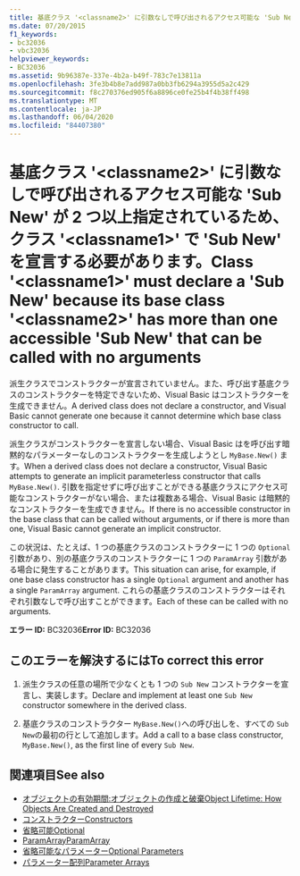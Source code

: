 ```yaml
---
title: 基底クラス '<classname2>' に引数なしで呼び出されるアクセス可能な 'Sub New' が 2 つ以上指定されているため、クラス '<classname1>' で 'Sub New' を宣言する必要があります。
ms.date: 07/20/2015
f1_keywords:
- bc32036
- vbc32036
helpviewer_keywords:
- BC32036
ms.assetid: 9b96387e-337e-4b2a-b49f-783c7e13811a
ms.openlocfilehash: 3fe3b4b8e7add987a0bb3fb6294a3955d5a2c429
ms.sourcegitcommit: f8c270376ed905f6a8896ce0fe25b4f4b38ff498
ms.translationtype: MT
ms.contentlocale: ja-JP
ms.lasthandoff: 06/04/2020
ms.locfileid: "84407380"
---
```

# <a name="class-classname1-must-declare-a-sub-new-because-its-base-class-classname2-has-more-than-one-accessible-sub-new-that-can-be-called-with-no-arguments"></a><span data-ttu-id="54288-102">基底クラス '\<classname2>' に引数なしで呼び出されるアクセス可能な 'Sub New' が 2 つ以上指定されているため、クラス '\<classname1>' で 'Sub New' を宣言する必要があります。</span><span class="sxs-lookup"><span data-stu-id="54288-102">Class '\<classname1>' must declare a 'Sub New' because its base class '\<classname2>' has more than one accessible 'Sub New' that can be called with no arguments</span></span>
<span data-ttu-id="54288-103">派生クラスでコンストラクターが宣言されていません。また、呼び出す基底クラスのコンストラクターを特定できないため、Visual Basic はコンストラクターを生成できません。</span><span class="sxs-lookup"><span data-stu-id="54288-103">A derived class does not declare a constructor, and Visual Basic cannot generate one because it cannot determine which base class constructor to call.</span></span>  
  
 <span data-ttu-id="54288-104">派生クラスがコンストラクターを宣言しない場合、Visual Basic はを呼び出す暗黙的なパラメーターなしのコンストラクターを生成しようとし `MyBase.New()` ます。</span><span class="sxs-lookup"><span data-stu-id="54288-104">When a derived class does not declare a constructor, Visual Basic attempts to generate an implicit parameterless constructor that calls `MyBase.New()`.</span></span> <span data-ttu-id="54288-105">引数を指定せずに呼び出すことができる基底クラスにアクセス可能なコンストラクターがない場合、または複数ある場合、Visual Basic は暗黙的なコンストラクターを生成できません。</span><span class="sxs-lookup"><span data-stu-id="54288-105">If there is no accessible constructor in the base class that can be called without arguments, or if there is more than one, Visual Basic cannot generate an implicit constructor.</span></span>  
  
 <span data-ttu-id="54288-106">この状況は、たとえば、1 つの基底クラスのコンストラクターに 1 つの `Optional` 引数があり、別の基底クラスのコンストラクターに 1 つの `ParamArray` 引数がある場合に発生することがあります。</span><span class="sxs-lookup"><span data-stu-id="54288-106">This situation can arise, for example, if one base class constructor has a single `Optional` argument and another has a single `ParamArray` argument.</span></span> <span data-ttu-id="54288-107">これらの基底クラスのコンストラクターはそれぞれ引数なしで呼び出すことができます。</span><span class="sxs-lookup"><span data-stu-id="54288-107">Each of these can be called with no arguments.</span></span>  
  
 <span data-ttu-id="54288-108">**エラー ID:** BC32036</span><span class="sxs-lookup"><span data-stu-id="54288-108">**Error ID:** BC32036</span></span>  
  
## <a name="to-correct-this-error"></a><span data-ttu-id="54288-109">このエラーを解決するには</span><span class="sxs-lookup"><span data-stu-id="54288-109">To correct this error</span></span>  
  
1. <span data-ttu-id="54288-110">派生クラスの任意の場所で少なくとも 1 つの `Sub New` コンストラクターを宣言し、実装します。</span><span class="sxs-lookup"><span data-stu-id="54288-110">Declare and implement at least one `Sub New` constructor somewhere in the derived class.</span></span>  
  
2. <span data-ttu-id="54288-111">基底クラスのコンストラクター `MyBase.New()`への呼び出しを、すべての `Sub New`の最初の行として追加します。</span><span class="sxs-lookup"><span data-stu-id="54288-111">Add a call to a base class constructor, `MyBase.New()`, as the first line of every `Sub New`.</span></span>  
  
## <a name="see-also"></a><span data-ttu-id="54288-112">関連項目</span><span class="sxs-lookup"><span data-stu-id="54288-112">See also</span></span>

- [<span data-ttu-id="54288-113">オブジェクトの有効期間:オブジェクトの作成と破棄</span><span class="sxs-lookup"><span data-stu-id="54288-113">Object Lifetime: How Objects Are Created and Destroyed</span></span>](../programming-guide/language-features/objects-and-classes/object-lifetime-how-objects-are-created-and-destroyed.md)
- [<span data-ttu-id="54288-114">コンストラクター</span><span class="sxs-lookup"><span data-stu-id="54288-114">Constructors</span></span>](../programming-guide/concepts/object-oriented-programming.md#constructors)
- [<span data-ttu-id="54288-115">省略可能</span><span class="sxs-lookup"><span data-stu-id="54288-115">Optional</span></span>](../language-reference/modifiers/optional.md)
- [<span data-ttu-id="54288-116">ParamArray</span><span class="sxs-lookup"><span data-stu-id="54288-116">ParamArray</span></span>](../language-reference/modifiers/paramarray.md)
- [<span data-ttu-id="54288-117">省略可能なパラメーター</span><span class="sxs-lookup"><span data-stu-id="54288-117">Optional Parameters</span></span>](../programming-guide/language-features/procedures/optional-parameters.md)
- [<span data-ttu-id="54288-118">パラメーター配列</span><span class="sxs-lookup"><span data-stu-id="54288-118">Parameter Arrays</span></span>](../programming-guide/language-features/procedures/parameter-arrays.md)
